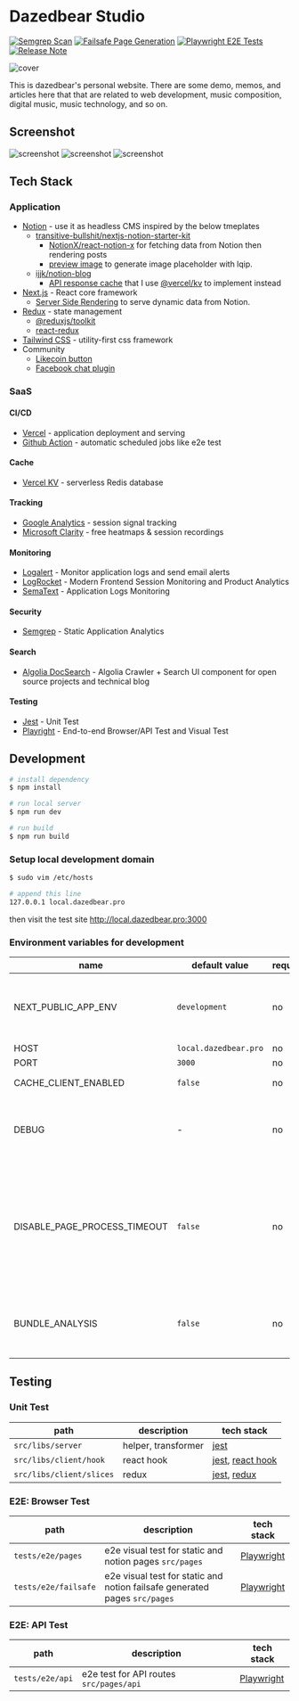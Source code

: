# Dazedbear Studio

[![Semgrep Scan](https://github.com/dazedbear/dazedbear.github.io/actions/workflows/semgrep-analysis.yml/badge.svg?branch=main)](https://github.com/dazedbear/dazedbear.github.io/actions/workflows/semgrep-analysis.yml) [![Failsafe Page Generation](https://github.com/dazedbear/dazedbear.github.io/actions/workflows/failsafe.yml/badge.svg)](https://github.com/dazedbear/dazedbear.github.io/actions/workflows/failsafe.yml) [![Playwright E2E Tests](https://github.com/dazedbear/dazedbear.github.io/actions/workflows/playwright.yml/badge.svg)](https://github.com/dazedbear/dazedbear.github.io/actions/workflows/playwright.yml) [![Release Note](https://github.com/dazedbear/dazedbear.github.io/actions/workflows/release-note.yml/badge.svg)](https://github.com/dazedbear/dazedbear.github.io/actions/workflows/release-note.yml)

![cover](https://user-images.githubusercontent.com/8896191/113566781-f2782c00-963f-11eb-90da-8d3245c536f1.png)

This is dazedbear's personal website. There are some demo, memos, and articles here that that are related to web development, music composition, digital music, music technology, and so on.

## Screenshot

![screenshot](https://user-images.githubusercontent.com/8896191/166281053-a1c515c2-8daf-4bdd-b60d-4c4939927a6f.png)
![screenshot](https://user-images.githubusercontent.com/8896191/166289192-8476a730-8987-4a29-b153-c5b41e9da1b4.png)
![screenshot](https://user-images.githubusercontent.com/8896191/166289018-5476036b-7396-4e44-bd6d-a5b85cb26c74.png)

## Tech Stack

### Application

- [Notion](https://www.notion.so/) - use it as headless CMS inspired by the below tmeplates
  - [transitive-bullshit/nextjs-notion-starter-kit](https://github.com/transitive-bullshit/nextjs-notion-starter-kit)
    - [NotionX/react-notion-x](https://github.com/NotionX/react-notion-x) for fetching data from Notion then rendering posts
    - [preview image](https://github.com/transitive-bullshit/nextjs-notion-starter-kit#preview-images) to generate image placeholder with lqip.
  - [ijjk/notion-blog](https://github.com/ijjk/notion-blog)
    - [API response cache](https://github.com/ijjk/notion-blog/commit/5955d77b7c26cc22086702885674f1db2f18314d) that I use [@vercel/kv](https://vercel.com/docs/storage/vercel-kv) to implement instead
- [Next.js](https://nextjs.org/) - React core framework
  - [Server Side Rendering](https://nextjs.org/docs/basic-features/data-fetching#getserversideprops-server-side-rendering) to serve dynamic data from Notion.
- [Redux](https://redux.js.org/) - state management
  - [@reduxjs/toolkit](https://redux-toolkit.js.org/)
  - [react-redux](https://react-redux.js.org/)
- [Tailwind CSS](https://tailwindcss.com/) - utility-first css framework
- Community
  - [Likecoin button](https://liker.land/)
  - [Facebook chat plugin](https://www.facebook.com/business/help/1524587524402327)

### SaaS

#### CI/CD

- [Vercel](https://vercel.com/) - application deployment and serving
- [Github Action](https://github.com/features/actions) - automatic scheduled jobs like e2e test

#### Cache

- [Vercel KV](https://vercel.com/docs/storage/vercel-kv) - serverless Redis database

#### Tracking

- [Google Analytics](https://analytics.google.com/analytics/web/#/) - session signal tracking
- [Microsoft Clarity](https://clarity.microsoft.com/) - free heatmaps & session recordings

#### Monitoring

- [Logalert](https://www.logalert.app/) - Monitor application logs and send email alerts
- [LogRocket](https://logrocket.com/) - Modern Frontend Session Monitoring and Product Analytics
- [SemaText](https://sematext.com/) - Application Logs Monitoring

#### Security

- [Semgrep](https://semgrep.dev/) - Static Application Analytics

#### Search

- [Algolia DocSearch](https://docsearch.algolia.com/) - Algolia Crawler + Search UI component for open source projects and technical blog

#### Testing

- [Jest](https://jestjs.io/) - Unit Test
- [Playright](https://playwright.dev/) - End-to-end Browser/API Test and Visual Test

## Development

```bash
# install dependency
$ npm install

# run local server
$ npm run dev

# run build
$ npm run build
```

### Setup local development domain

```bash
$ sudo vim /etc/hosts

# append this line
127.0.0.1 local.dazedbear.pro
```

then visit the test site http://local.dazedbear.pro:3000

### Environment variables for development

| name                         | default value         | required | description                                                                                                                                          |
| ---------------------------- | --------------------- | -------- | ---------------------------------------------------------------------------------------------------------------------------------------------------- |
| NEXT_PUBLIC_APP_ENV          | `development`         | no       | app env. available values: `development`, `stage`, `production`                                                                                      |
| HOST                         | `local.dazedbear.pro` | no       | app hostname                                                                                                                                         |
| PORT                         | `3000`                | no       | app port                                                                                                                                             |
| CACHE_CLIENT_ENABLED         | `false`               | no       | flag to turn on cache client                                                                                                                         |
| DEBUG                        | -                     | no       | useful flag to turn on debug mode for specific modules. ex: `DEBUG=ioredis:*`                                                                        |
| DISABLE_PAGE_PROCESS_TIMEOUT | `false`               | no       | notion pages will be redirected to failsafe pages if server-side rendering exceeds the page progress timeout (3500 ms). use this flag to turn it off |
| BUNDLE_ANALYSIS              | `false`               | no       | use this flag to turn on bundle analyzer to show the report after running `npm run build`                                                            |

## Testing

### Unit Test

| path                     | description         | tech stack                                                                             |
| ------------------------ | ------------------- | -------------------------------------------------------------------------------------- |
| `src/libs/server`        | helper, transformer | [jest](https://jestjs.io/)                                                             |
| `src/libs/client/hook`   | react hook          | [jest](https://jestjs.io/), [react hook](https://blog.logrocket.com/test-react-hooks/) |
| `src/libs/client/slices` | redux               | [jest](https://jestjs.io/), [redux](https://redux.js.org/usage/writing-tests)          |

### E2E: Browser Test

| path                 | description                                                                | tech stack                            |
| -------------------- | -------------------------------------------------------------------------- | ------------------------------------- |
| `tests/e2e/pages`    | e2e visual test for static and notion pages `src/pages`                    | [Playwright](https://playwright.dev/) |
| `tests/e2e/failsafe` | e2e visual test for static and notion failsafe generated pages `src/pages` | [Playwright](https://playwright.dev/) |

### E2E: API Test

| path            | description                             | tech stack                            |
| --------------- | --------------------------------------- | ------------------------------------- |
| `tests/e2e/api` | e2e test for API routes `src/pages/api` | [Playwright](https://playwright.dev/) |
